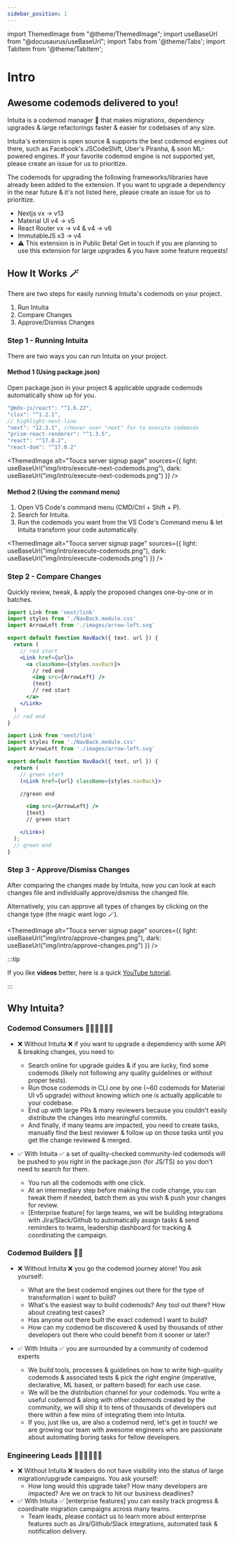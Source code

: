 ```yaml
---
sidebar_position: 1
---
```


import ThemedImage from "@theme/ThemedImage";
import useBaseUrl from "@docusaurus/useBaseUrl";
import Tabs from '@theme/Tabs';
import TabItem from '@theme/TabItem';

# Intro

## Awesome codemods delivered to you!


Intuita is a codemod manager 🤖 that makes migrations, dependency upgrades & large refactorings faster & easier for codebases of any size.

Intuita's extension is open source & supports the best codemod engines out there, such as Facebook's JSCodeShift, Uber's Piranha, & soon ML-powered engines. If your favorite codemod engine is not supported yet, please create an issue for us to prioritize.

The codemods for upgrading the following frameworks/libraries have already been added to the extension. If you want to upgrade a dependency in the near future & it's not listed here, please create an issue for us to prioritize.

- Nextjs vx → v13
- Material UI v4 → v5
- React Router vx → v4 & v4 → v6
- ImmutableJS x3 -> v4
- ⚠️ This extension is in Public Beta! Get in touch if you are planning to use this extension for large upgrades & you have some feature requests!

## How It Works 🪄


There are two steps for easily running Intuita's codemods on your project.
1. Run Intuita
2. Compare Changes
3. Approve/Dismiss Changes


### Step 1 -  Running Intuita
There are two ways you can run Intuita on your project.

#### Method 1 (Using package.json)
Open package.json in your project & applicable upgrade codemods automatically show up for you.

```jsx
"@mdx-js/react": "^1.6.22",
"clsx": "^1.2.1",
// highlight-next-line
"next": "12.3.1", //Hover over "next" for to execute codemods
"prism-react-renderer": "^1.3.5",
"react": "^17.0.2",
"react-dom": "^17.0.2"
```
<ThemedImage
  alt="Touca server signup page"
  sources={{
    light: useBaseUrl("img/intro/execute-next-codemods.png"),
    dark: useBaseUrl("img/intro/execute-next-codemods.png")
  }}
/>


#### Method 2 (Using the command menu)

1. Open VS Code's command menu (CMD/Ctrl + Shift + P).
2. Search for Intuita.
3. Run the codemods you want from the VS Code's Command menu & let Intuita transform your code automatically.

<ThemedImage
  alt="Touca server signup page"
  sources={{
    light: useBaseUrl("img/intro/execute-codemods.png"),
    dark: useBaseUrl("img/intro/execute-codemods.png")
  }}
/>


### Step 2 - Compare Changes
Quickly review, tweak, & apply the proposed changes one-by-one or in batches.

<Tabs>
<TabItem value="before-changes" label="Before Changes" default>

```jsx  title="Before Change"
import Link from 'next/link'
import styles from './NavBack.module.css'
import ArrowLeft from './images/arrow-left.svg'

export default function NavBack({ text, url }) {
  return (
    // red start
    <Link href={url}>
      <a className={styles.navBack}>
        // red end
        <img src={ArrowLeft} />
        {text}
        // red start
      </a>
    </Link>
  )
  // red end
}
```

</TabItem>

<TabItem value="after-changes" label="After Changes" default>

```jsx  title="After Change"
import Link from 'next/link'
import styles from './NavBack.module.css'
import ArrowLeft from './images/arrow-left.svg'

export default function NavBack({ text, url }) {
  return (
    // green start
    (<Link href={url} className={styles.navBack}>

    //green end

      <img src={ArrowLeft} />
      {text}
      // green start

    </Link>)
  );
  // green end
}
```

</TabItem>

</Tabs>

### Step 3 - Approve/Dismiss Changes

After comparing the changes made by Intuita, now you can look at each changes file and individually approve/dismiss the changed file.

Alternatively, you can approve all types of changes by clicking on the change type (the magic want logo 🪄).

<ThemedImage
  alt="Touca server signup page"
  sources={{
    light: useBaseUrl("img/intro/approve-changes.png"),
    dark: useBaseUrl("img/intro/approve-changes.png")
  }}
/>


:::tip

If you like **videos** better, here is a quick [YouTube tutorial](https://youtu.be/pEGdu-cpu5k).

:::



## Why Intuita?

### Codemod Consumers 🧑🏾‍💻👩🏻‍💻


- ❌ Without Intuita ❌ if you want to upgrade a dependency with some API & breaking changes, you need to:
  - Search online for upgrade guides & if you are lucky, find some codemods (likely not following any quality guidelines or without proper tests).
  - Run those codemods in CLI one by one (~60 codemods for Material UI v5 upgrade) without knowing which one is actually applicable to your codebase.
  - End up with large PRs & many reviewers because you couldn't easily distribute the changes into meaningful commits.
  - And finally, if many teams are impacted, you need to create tasks, manually find the best reviewer & follow up on those tasks until you get the change reviewed & merged.

- ✅ With Intuita ✅ a set of quality-checked community-led codemods will be pushed to you right in the package.json (for JS/TS) so you don't need to search for them.
  - You run all the codemods with one click.
  - At an intermediary step before making the code change, you can tweak them if needed, batch them as you wish & push your changes for review.
  - [Enterprise feature] for large teams, we will be building integrations with Jira/Slack/Github to automatically assign tasks & send reminders to teams, leadership dashboard for tracking & coordinating the campaign.




### Codemod Builders 🥷🏼

- ❌ Without Intuita ❌ you go the codemod journey alone! You ask yourself:
  - What are the best codemod engines out there for the type of transformation i want to build?
  - What's the easiest way to build codemods? Any tool out there? How about creating test cases?
  - Has anyone out there built the exact codemod I want to build?
  - How can my codemod be discovered & used by thousands of other developers out there who could benefit from it sooner or later?

- ✅ With Intuita ✅ you are surrounded by a community of codemod experts
  - We build tools, processes & guidelines on how to write high-quality codemods & associated tests & pick the right engine (imperative, declarative, ML based, or pattern based) for each use case.
  - We will be the distribution channel for your codemods. You write a useful codemod & along with other codemods created by the community, we will ship it to tens of thousands of developers out there within a few mins of integrating them into Intuita.
  - If you, just like us, are also a codemod nerd, let's get in touch! we are growing our team with awesome engineers who are passionate about automating boring tasks for fellow developers.


### Engineering Leads 👩🏾‍💼👨🏻‍💼
- ❌ Without Intuita ❌ leaders do not have visibility into the status of large migration/upgrade campaigns. You ask yourself:
  - How long would this upgrade take? How many developers are impacted? Are we on track to hit our business deadlines?
- ✅ With Intuita ✅ [enterprise features] you can easily track progress & coordinate migration campaigns across many teams.
  - Team leads, please contact us to learn more about enterprise features such as Jira/Github/Slack integrations, automated task & notification delivery.


